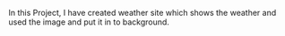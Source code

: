In this Project, I have created weather site which shows the weather and used the image and put it in to background.
